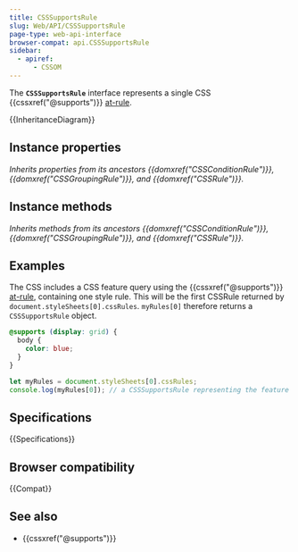 ```yaml
---
title: CSSSupportsRule
slug: Web/API/CSSSupportsRule
page-type: web-api-interface
browser-compat: api.CSSSupportsRule
sidebar:
  - apiref:
      - CSSOM
---
```


The **`CSSSupportsRule`** interface represents a single CSS {{cssxref("@supports")}} [at-rule](/en-US/docs/Web/CSS/CSS_syntax/At-rule).

{{InheritanceDiagram}}

## Instance properties

_Inherits properties from its ancestors {{domxref("CSSConditionRule")}}, {{domxref("CSSGroupingRule")}}, and {{domxref("CSSRule")}}._

## Instance methods

_Inherits methods from its ancestors {{domxref("CSSConditionRule")}}, {{domxref("CSSGroupingRule")}}, and {{domxref("CSSRule")}}._

## Examples

The CSS includes a CSS feature query using the {{cssxref("@supports")}} [at-rule](/en-US/docs/Web/CSS/CSS_syntax/At-rule), containing one style rule. This will be the first CSSRule returned by `document.styleSheets[0].cssRules`.
`myRules[0]` therefore returns a `CSSSupportsRule` object.

```css
@supports (display: grid) {
  body {
    color: blue;
  }
}
```

```js
let myRules = document.styleSheets[0].cssRules;
console.log(myRules[0]); // a CSSSupportsRule representing the feature query.
```

## Specifications

{{Specifications}}

## Browser compatibility

{{Compat}}

## See also

- {{cssxref("@supports")}}
